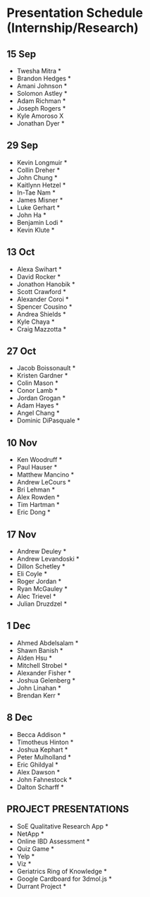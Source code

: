# Presentation Schedule (Internship/Research)

## 15 Sep
- Twesha Mitra *
- Brandon Hedges *
- Amani Johnson *
- Solomon Astley *
- Adam Richman *
- Joseph Rogers *
- Kyle Amoroso X
- Jonathan Dyer *

## 29 Sep
- Kevin Longmuir *
- Collin Dreher *
- John Chung *
- Kaitlynn Hetzel *
- In-Tae Nam *
- James Misner *
- Luke Gerhart *
- John Ha *
- Benjamin Lodi *
- Kevin Klute *

## 13 Oct
- Alexa Swihart *
- David Rocker *
- Jonathon Hanobik *
- Scott Crawford *
- Alexander Coroi *
- Spencer Cousino *
- Andrea Shields *
- Kyle Chaya *
- Craig Mazzotta *

## 27 Oct
- Jacob Boissonault *
- Kristen Gardner *
- Colin Mason *
- Conor Lamb *
- Jordan Grogan *
- Adam Hayes *
- Angel Chang *
- Dominic DiPasquale *

## 10 Nov
- Ken Woodruff *
- Paul Hauser *
- Matthew Mancino *
- Andrew LeCours *
- Bri Lehman *
- Alex Rowden *
- Tim Hartman *
- Eric Dong *

## 17 Nov
- Andrew Deuley *
- Andrew Levandoski *
- Dillon Schetley *
- Eli Coyle *
- Roger Jordan *
- Ryan McGauley *
- Alec Trievel *
- Julian Druzdzel *

## 1 Dec
- Ahmed Abdelsalam *
- Shawn Banish *
- Alden Hsu *
- Mitchell Strobel *
- Alexander Fisher *
- Joshua Gelenberg *
- John Linahan *
- Brendan Kerr *

## 8 Dec
- Becca Addison *
- Timotheus Hinton *
- Joshua Kephart *
- Peter Mulholland *
- Eric Ghildyal *
- Alex Dawson *
- John Fahnestock *
- Dalton Scharff *

## PROJECT PRESENTATIONS

- SoE Qualitative Research App *
- NetApp *
- Online IBD Assessment *
- Quiz Game *
- Yelp *
- Viz *
- Geriatrics Ring of Knowledge *
- Google Cardboard for 3dmol.js *
- Durrant Project *